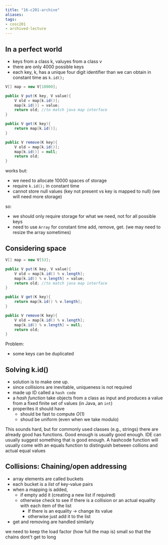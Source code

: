 ```yaml
---
title: "16-c201-archive"
aliases: 
tags: 
- cosc201
- archived-lecture
---
```


## In a perfect world
- keys from a class k, valuyes from a class v
- there are only 4000 possible keys
- each key, k, has a unique four digit identifier than we can obtain in constant time as `k.id();`

```java
V[] map = new V[10000];

public V put(K key, V value){
	V old = map[k.id()];
	map[k.id()] = value;
	return old; //to match java map interface
}

public V get(K key){
	return map[k.id()];
}

public V remove(K key){
	V old = map[k.id()];
	map[k.id()] = null;
	return old;
}
```

works but:
- we need to allocate 10000 spaces of storage
- require `k.id();` in  constant time
- cannot store null values (key not present vs key is mapped to null) (we will need more storage)

so:
- we should only require storage for what we need, not for all possible keys
- need to use `Array` for constant time add, remove, get. (we may need to resize the array sometimes)

## Considering space 
```java
V[] map = new V[53];

public V put(K key, V value){
	V old = map[k.id() % v.length];
	map[k.id() % v.length] = value;
	return old; //to match java map interface
}

public V get(K key){
	return map[k.id() % v.length];
}

public V remove(K key){
	V old = map[k.id() % v.length];
	map[k.id() % v.length] = null;
	return old;
}

```

Problem:
- some keys can be duplicated

## Solving k.id()
- solution is to make one up.
- since collisions are inevitable, uniqueness is not required
-  made up ID called a `hash code`
- a *hash function* take objects from a class as input and produces a value from a fixed finite set of values (in Java, an `int`)
- properites it should have
	- should be fast to compute $O(1)$
	- shoud be uniform (even when we take modulo)

This sounds hard, but for commonly used classes (e.g., strings) there are already good has functions. Good enough is usually good enough. IDE can usually suggest something that is good enough. A hashcode function will usually come with an equals function to distinguish between collions and actual equal values


## Collisions: Chaining/open addressing
- array elements are called buckets
- each bucket is a *list* of key-value pairs
- when a mapping is added, 
	- if empty add it (creating a new list if required)
	- otherwise check to see if there is a collision or an actual equality with each item of the list
		- If there is an equality -> change its value
		- otherwise just add it to the list
- get and removing are handled similarly

we need to keep the load factor (how full the map is) small so that the chains dont't get to long 

